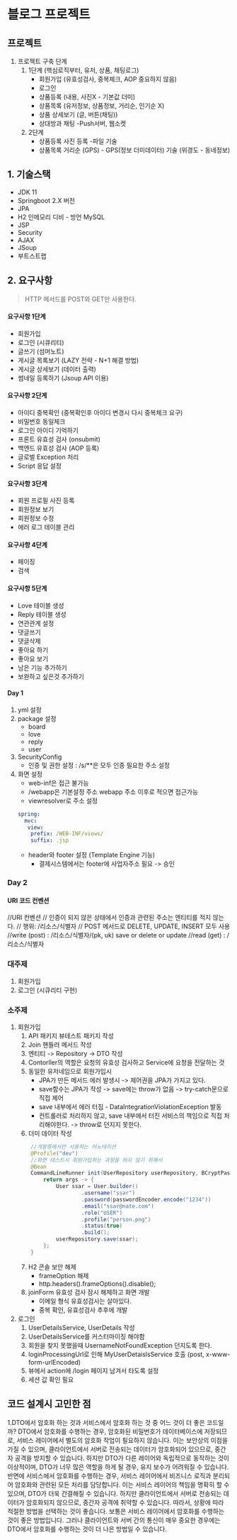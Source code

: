 # 블로그 프로젝트
## 프로젝트
1. 프로젝트 구축 단계
   1. 1단계 (핵심로직부터, 유저, 상품, 채팅로그)
      - 회원가입 (유효성검사, 중복체크, AOP 중요하지 않음)
      - 로그인
      - 상품등록 (내용, 사진X - 기본값 더미)
      - 상품목록 (유저정보, 상품정보, 거리순, 인기순 X)
      - 상품 상세보기 (글, 버튼(채팅))
      - 상대방과 채팅 -Push서버, 웹소켓
   2. 2단계
      - 상품등록 사진 등록 -파일 기술
      - 상품목록 거리순 (GPS) - GPS(정보 더미데이터) 기술 (위경도 - 동네정보)

## 1. 기술스택
- JDK 11
- Springboot 2.X 버전
- JPA
- H2 인메모리 디비 - 방언 MySQL
- JSP
- Security
- AJAX
- JSoup
- 부트스트랩
## 2. 요구사항
> HTTP 메서드를 POST와 GET만 사용한다.
#### 요구사항 1단계
- 회원가입
- 로그인 (시큐리티)
- 글쓰기 (섬머노트)
- 게시글 목록보기 (LAZY 전략 - N+1 해결 방법)
- 게시글 상세보기 (데이터 출력)
- 썸네일 등록하기 (Jsoup API 이용)
#### 요구사항 2단계
- 아이디 중복확인 (중복확인후 아이디 변경시 다시 중복체크 요구)
- 비밀번호 동일체크
- 로그인 아이디 기억하기
- 프론트 유효성 검사 (onsubmit)
- 백엔드 유효성 검사 (AOP 등록)
- 글로벌 Exception 처리
- Script 응답 설정
#### 요구사항 3단계
- 회원 프로필 사진 등록
- 회원정보 보기
- 회원정보 수정
- 에러 로그 테이블 관리
#### 요구사항 4단계
- 페이징
- 검색
#### 요구사항 5단계
- Love 테이블 생성
- Reply 테이블 생성
- 연관관계 설정
- 댓글쓰기
- 댓글삭제
- 좋아요 하기
- 좋아요 보기
- 남은 기능 추가하기
-  보완하고 싶은것 추가하기


#### Day 1
1. yml 설정
2. package 설정
   - board
   - love
   - reply
   - user
3. SecurityConfig
   - 인증 및 권한 설정 : /s/**은 모두 인증 필요한 주소 설정
4. 화면 설정
   - web-inf은 접근 불가능
   - /webapp은 기본설정 주소 webapp 주소 이후로 적으면 접근가능
   - viewresolver로 주소 설정
   ```yaml
   spring:
     mvc:
      view:
       prefix: /WEB-INF/views/
       suffix: .jsp
   ```
   - header와 footer 설정 (Template Engine 기능)
     - 결제시스템에서는 footer에 사업자주소 필요 -> 승인

### Day 2
#### URI 코드 컨벤션
 //URI 컨벤션
 // 인증이 되지 않은 상태에서 인증과 관련된 주소는 엔티티를 적지 않는다.
 // 행위: /리소스/식별자
 // POST 메서드로 DELETE, UPDATE, INSERT 모두 사용
 //write (post) : /리소스/식별자/(pk, uk) save or delete or update
 //read  (get)  : /리소스/식별자

### 대주제
1. 회원가입
2. 로그인 (시큐리티 구현)

### 소주제
1. 회원가입
   1. API 패키지 뷰테스트 패키지 작성
   2. Join 핸들러 메서드 작성
   3. 엔티티 -> Repository -> DTO 작성
   4. Contorller의 역할은 요청의 유효성 검사하고 Service에 요청을 전달하는 것
   5. 동일한 유저네임으로 회원가입시
      - JPA가 만든 메서드 에러 발생시 -> 제어권을 JPA가 가지고 있다.
      - save함수는 JPA가 작성 -> save에는 throw가 없음 -> try-catch문으로 직접 제어
      - save 내부에서 에러 터짐 - DataIntegrationViolationException 발동
      - 컨트롤러로 처리하지 않고, save 내부에서 터진 서비스의 책임으로 직접 처리해야한다. -> throw로 던지지 못한다.
   6. 더미 데이터 작성
   ```java
       //개발중에서만 사용하는 어노테이션
       @Profile("dev")
       //화면 테스트시 회원가입하는 과정을 하지 않기 위해서
       @Bean
       CommandLineRunner init(UserRepository userRepository, BCryptPasswordEncoder passwordEncoder){
           return args -> {
               User ssar = User.builder()
                       .username("ssar")
                       .password(passwordEncoder.encode("1234"))
                       .email("ssar@nate.com")
                       .role("USER")
                       .profile("person.png")
                       .status(true)
                       .build();
               userRepository.save(ssar);
           };
       }
   ```
   7. H2 콘솔 보안 해제 
      - frameOption 해제
      - http.headers().frameOptions().disable();
   8. joinForm 유효성 검사 잠시 해제하고 화면 개발
      - 이메일 형식 유효성검사는 살아있다.
      - 중복 확인, 유효성검사 추후에 개발
2. 로그인
   1. UserDetailsService, UserDetails 작성
   2. UserDetailsService를 커스터마이징 해야함
   3. 회원을 찾지 못했을때 UsernameNotFoundException 던지도록 한다.
   4. loginProcessingUrl로 인해 MyUserDetaislsService 호출 (post, x-www-form-urlEncoded)
   5. 뷰에서 action에 /login 페이지 남겨서 타도록 설정
   5. 세션 값 확인 필요
## 코드 설계시 고민한 점
1.DTO에서 암호화 하는 것과 서비스에서 암호화 하는 것 중 어느 것이 더 좋은 코드일까?
DTO에서 암호화를 수행하는 경우, 암호화된 비밀번호가 데이터베이스에 저장되므로, 서비스 레이어에서 별도의 암호화 작업이 필요하지 않습니다.
이는 보안상의 이점을 가질 수 있으며, 클라이언트에서 서버로 전송되는 데이터가 암호화되어 있으므로, 중간자 공격을 방지할 수 있습니다. 
하지만 DTO가 다른 레이어와 독립적으로 동작하는 것이 이상적이며, DTO가 너무 많은 역할을 하게 될 경우, 유지 보수가 어려워질 수 있습니다.
반면에 서비스에서 암호화를 수행하는 경우, 서비스 레이어에서 비즈니스 로직과 분리되어 암호화와 관련된 모든 처리를 담당합니다.
이는 서비스 레이어의 책임을 명확히 할 수 있으며, DTO가 더욱 간결해질 수 있습니다. 하지만 클라이언트에서 서버로 전송되는 데이터가 암호화되지 않으므로, 중간자 공격에 취약할 수 있습니다.
따라서, 상황에 따라 적절한 방법을 선택하는 것이 좋습니다. 보통은 서비스 레이어에서 암호화를 수행하는 것이 좋은 방법입니다. 
그러나 클라이언트와 서버 간의 통신이 매우 중요한 경우에는 DTO에서 암호화를 수행하는 것이 더 나은 방법일 수 있습니다.
